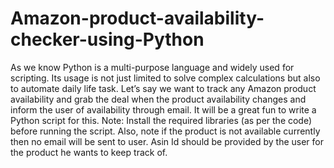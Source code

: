 # Amazon-product-availability-checker-using-Python
As we know Python is a multi-purpose language and widely used for scripting. Its usage is not just limited to solve complex calculations but also to automate daily life task. Let’s say we want to track any Amazon product availability and grab the deal when the product availability changes and inform the user of availability through email. It will be a great fun to write a Python script for this.
Note: Install the required libraries (as per the code) before running the script. Also, note if the product is not available currently then no email will be sent to user. Asin Id should be provided by the user for the product he wants to keep track of.
